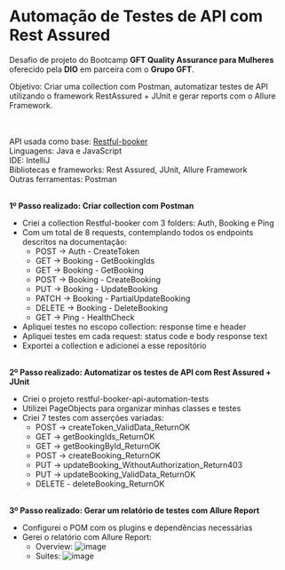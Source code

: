 # Automação de Testes de API com Rest Assured
Desafio de projeto do Bootcamp **GFT Quality Assurance para Mulheres** oferecido pela **DIO** em parceira com o **Grupo GFT**.<br/>

Objetivo: Criar uma collection com Postman, automatizar testes de API utilizando o framework RestAssured + JUnit e gerar reports com o Allure Framework.
<br/><br/><br/>

API usada como base: <a href="https://restful-booker.herokuapp.com/apidoc/index.html#api-Booking"> Restful-booker</a> <br/>
Linguagens: Java e JavaScript <br/>
IDE: IntelliJ <br/>
Bibliotecas e frameworks: Rest Assured, JUnit, Allure Framework<br/>
Outras ferramentas: Postman
<br/><br/>

**1º Passo realizado: Criar collection com Postman**
- Criei a collection Restful-booker com 3 folders: Auth, Booking e Ping
- Com um total de 8 requests, contemplando todos os endpoints descritos na documentação:
  - POST -> Auth - CreateToken
  - GET -> Booking - GetBookingIds
  - GET -> Booking - GetBooking
  - POST -> Booking - CreateBooking
  - PUT -> Booking - UpdateBooking
  - PATCH -> Booking - PartialUpdateBooking
  - DELETE -> Booking - DeleteBooking
  - GET -> Ping - HealthCheck
- Apliquei testes no escopo collection: response time e header
- Apliquei testes em cada request: status code e body response text
- Exportei a collection e adicionei a esse repositório
<br/><br/>

**2º Passo realizado: Automatizar os testes de API com Rest Assured + JUnit**
- Criei o projeto restful-booker-api-automation-tests
- Utilizei PageObjects para organizar minhas classes e testes
- Criei 7 testes com asserções variadas:
  - POST -> createToken_ValidData_ReturnOK
  - GET -> getBookingIds_ReturnOK
  - GET -> getBookingById_ReturnOK
  - POST -> createBooking_ReturnOK
  - PUT -> updateBooking_WithoutAuthorization_Return403
  - PUT -> updateBooking_ValidData_ReturnOK
  - DELETE - deleteBooking_ReturnOK
<br/><br/>

**3º Passo realizado: Gerar um relatório de testes com Allure Report**
 - Configurei o POM com os plugins e dependências necessárias
 - Gerei o relatório com Allure Report:
   - Overview:
   ![image](https://user-images.githubusercontent.com/102275682/214165145-bec6d2a8-9160-4eff-867b-8f5b9869dab2.png)
   - Suites:
   ![image](https://user-images.githubusercontent.com/102275682/214165316-74d30f28-8f85-424c-87f5-49c3167d5948.png)
